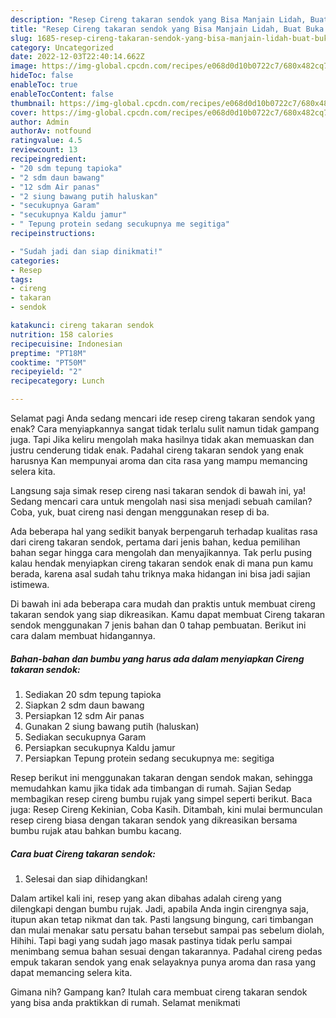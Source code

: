 ```yaml
---
description: "Resep Cireng takaran sendok yang Bisa Manjain Lidah, Buat Buka Puasa Lezat"
title: "Resep Cireng takaran sendok yang Bisa Manjain Lidah, Buat Buka Puasa Lezat"
slug: 1685-resep-cireng-takaran-sendok-yang-bisa-manjain-lidah-buat-buka-puasa-lezat
category: Uncategorized
date: 2022-12-03T22:40:14.662Z
image: https://img-global.cpcdn.com/recipes/e068d0d10b0722c7/680x482cq70/cireng-takaran-sendok-foto-resep-utama.jpg
hideToc: false
enableToc: true
enableTocContent: false
thumbnail: https://img-global.cpcdn.com/recipes/e068d0d10b0722c7/680x482cq70/cireng-takaran-sendok-foto-resep-utama.jpg
cover: https://img-global.cpcdn.com/recipes/e068d0d10b0722c7/680x482cq70/cireng-takaran-sendok-foto-resep-utama.jpg
author: Admin
authorAv: notfound
ratingvalue: 4.5
reviewcount: 13
recipeingredient:
- "20 sdm tepung tapioka"
- "2 sdm daun bawang"
- "12 sdm Air panas"
- "2 siung bawang putih haluskan"
- "secukupnya Garam"
- "secukupnya Kaldu jamur"
- " Tepung protein sedang secukupnya me segitiga"
recipeinstructions:

- "Sudah jadi dan siap dinikmati!"
categories:
- Resep
tags:
- cireng
- takaran
- sendok

katakunci: cireng takaran sendok 
nutrition: 158 calories
recipecuisine: Indonesian
preptime: "PT18M"
cooktime: "PT50M"
recipeyield: "2"
recipecategory: Lunch

---
```



Selamat pagi Anda sedang mencari ide resep cireng takaran sendok yang enak? Cara menyiapkannya sangat tidak terlalu sulit namun tidak gampang juga. Tapi Jika keliru mengolah maka hasilnya tidak akan memuaskan dan justru cenderung tidak enak. Padahal cireng takaran sendok yang enak harusnya Kan mempunyai aroma dan cita rasa yang mampu memancing selera kita.


Langsung saja simak resep cireng nasi takaran sendok di bawah ini, ya! Sedang mencari cara untuk mengolah nasi sisa menjadi sebuah camilan? Coba, yuk, buat cireng nasi dengan menggunakan resep di ba.

Ada beberapa hal yang sedikit banyak berpengaruh terhadap kualitas rasa dari cireng takaran sendok, pertama dari jenis bahan, kedua pemilihan bahan segar hingga cara mengolah dan menyajikannya. Tak perlu pusing kalau hendak menyiapkan cireng takaran sendok enak di mana pun kamu berada, karena asal sudah tahu triknya maka hidangan ini bisa jadi sajian istimewa.


Di bawah ini ada beberapa cara mudah dan praktis untuk membuat cireng takaran sendok yang siap dikreasikan. Kamu dapat membuat Cireng takaran sendok menggunakan 7 jenis bahan dan 0 tahap pembuatan. Berikut ini cara dalam membuat hidangannya.

<!--inarticleads1-->

##### Bahan-bahan dan bumbu yang harus ada dalam menyiapkan Cireng takaran sendok:

1. Sediakan 20 sdm tepung tapioka
1. Siapkan 2 sdm daun bawang
1. Persiapkan 12 sdm Air panas
1. Gunakan 2 siung bawang putih (haluskan)
1. Sediakan secukupnya Garam
1. Persiapkan secukupnya Kaldu jamur
1. Persiapkan  Tepung protein sedang secukupnya me: segitiga


Resep berikut ini menggunakan takaran dengan sendok makan, sehingga memudahkan kamu jika tidak ada timbangan di rumah. Sajian Sedap membagikan resep cireng bumbu rujak yang simpel seperti berikut. Baca juga: Resep Cireng Kekinian, Coba Kasih. Ditambah, kini mulai bermunculan resep cireng biasa dengan takaran sendok yang dikreasikan bersama bumbu rujak atau bahkan bumbu kacang. 

<!--inarticleads2-->

##### Cara buat Cireng takaran sendok:


1. Selesai dan siap dihidangkan!

Dalam artikel kali ini, resep yang akan dibahas adalah cireng yang dilengkapi dengan bumbu rujak. Jadi, apabila Anda ingin cirengnya saja, itupun akan tetap nikmat dan tak. Pasti langsung bingung, cari timbangan dan mulai menakar satu persatu bahan tersebut sampai pas sebelum diolah, Hihihi. Tapi bagi yang sudah jago masak pastinya tidak perlu sampai menimbang semua bahan sesuai dengan takarannya. Padahal cireng pedas empuk takaran sendok yang enak selayaknya punya aroma dan rasa yang dapat memancing selera kita. 

Gimana nih? Gampang kan? Itulah cara membuat cireng takaran sendok yang bisa anda praktikkan di rumah. Selamat menikmati
